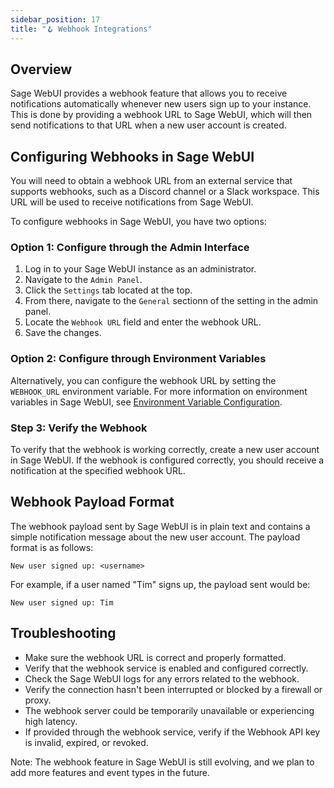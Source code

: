 ```yaml
---
sidebar_position: 17
title: "🪝 Webhook Integrations"
---
```


Overview
--------

Sage WebUI provides a webhook feature that allows you to receive notifications automatically whenever new users sign up to your instance. This is done by providing a webhook URL to Sage WebUI, which will then send notifications to that URL when a new user account is created.

Configuring Webhooks in Sage WebUI
---------------------------------

You will need to obtain a webhook URL from an external service that supports webhooks, such as a Discord channel or a Slack workspace. This URL will be used to receive notifications from Sage WebUI.

To configure webhooks in Sage WebUI, you have two options:

### Option 1: Configure through the Admin Interface

1. Log in to your Sage WebUI instance as an administrator.
2. Navigate to the `Admin Panel`.
3. Click the `Settings` tab located at the top.
4. From there, navigate to the `General` sectionn of the setting in the admin panel.
5. Locate the `Webhook URL` field and enter the webhook URL.
6. Save the changes.

### Option 2: Configure through Environment Variables

Alternatively, you can configure the webhook URL by setting the `WEBHOOK_URL` environment variable. For more information on environment variables in Sage WebUI, see [Environment Variable Configuration](https://docs.openwebui.com/getting-started/env-configuration/#webhook_url).

### Step 3: Verify the Webhook

To verify that the webhook is working correctly, create a new user account in Sage WebUI. If the webhook is configured correctly, you should receive a notification at the specified webhook URL.

Webhook Payload Format
----------------------

The webhook payload sent by Sage WebUI is in plain text and contains a simple notification message about the new user account. The payload format is as follows:

```
New user signed up: <username>
```

For example, if a user named "Tim" signs up, the payload sent would be:

```
New user signed up: Tim
```

Troubleshooting
--------------

* Make sure the webhook URL is correct and properly formatted.
* Verify that the webhook service is enabled and configured correctly.
* Check the Sage WebUI logs for any errors related to the webhook.
* Verify the connection hasn't been interrupted or blocked by a firewall or proxy.
* The webhook server could be temporarily unavailable or experiencing high latency.
* If provided through the webhook service, verify if the Webhook API key is invalid, expired, or revoked.

Note: The webhook feature in Sage WebUI is still evolving, and we plan to add more features and event types in the future.
